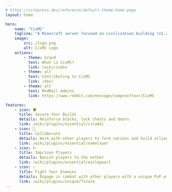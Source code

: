 ```yaml
---
# https://vitepress.dev/reference/default-theme-home-page
layout: home

hero:
    name: "CivMC"
    tagline: "A Minecraft server focused on civilization building \n1.21.3 Play.CivMC.net"
    image:
        src: /logo.png
        alt: CivMC Logo
    actions:
        - theme: brand
          text: What is CivMC?
          link: /wiki/index
        - theme: alt
          text: Contributing to CivMC
          link: /dev/
        - theme: alt
          text: ModMail Admins
          link: https://www.reddit.com/message/compose?to=r/CivMC

features:
    - icon: 🛡️
      title: Secure Your Builds
      details: Reinforce blocks, lock chests and doors
      link: /wiki/plugins/essential/citadel
    - icon: 🤝
      title: Collaborate
      details: Work with other players to form nations and build alliances
      link: /wiki/plugins/essential/namelayer
    - icon: ⛓️
      title: Imprison Players
      details: Banish players to the nether
      link: /wiki/plugins/essential/exilepearl
    - icon: ⚔️
      title: Fight Your Enemies
      details: Engage in combat with other players with a unique PvP experiance
      link: /wiki/plugins/unique/finale
---
```

